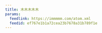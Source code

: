 ```yaml
---
title: 木木木木木
params:
  feedlink: https://immmmm.com/atom.xml
  feedid: ef767e1b1a72cea23b7678a31b789f1e
---
```

